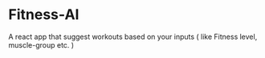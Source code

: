 # Fitness-AI
A react app that suggest workouts based on your inputs ( like Fitness level, muscle-group etc. )
